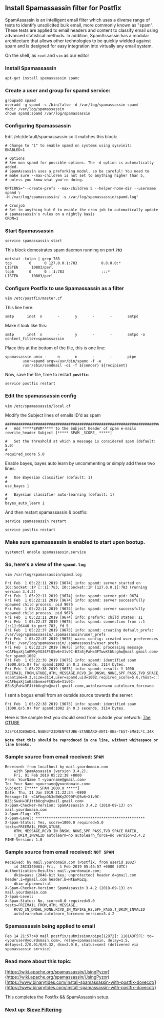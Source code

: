 ## Install Spamassassin filter for Postfix
SpamAssassin is an intelligent email filter which uses a diverse range of tests to identify unsolicited bulk email, more commonly known as "spam". These tests are applied to email headers and content to classify email using advanced statistical methods. In addition, SpamAssassin has a modular architecture that allows other technologies to be quickly wielded against spam and is designed for easy integration into virtually any email system.

On the shell, as `root` and `vim` as our editor
### Install Spamassassin
~~~~
apt-get install spamassassin spamc
~~~~

### Create a user and group for spamd service:
~~~~
groupadd spamd
useradd -g spamd -s /bin/false -d /var/log/spamassassin spamd
mkdir /var/log/spamassassin
chown spamd:spamd /var/log/spamassassin
~~~~

### Configuring Spamassassin
Edit /etc/default/spamassassin so it matches this block:
~~~~
# Change to "1" to enable spamd on systems using sysvinit:
ENABLED=1

# Options
# See man spamd for possible options. The -d option is automatically added.
# SpamAssassin uses a preforking model, so be careful! You need to
# make sure --max-children is not set to anything higher than 5,
# unless you know what you're doing.

OPTIONS="--create-prefs --max-children 5 --helper-home-dir --username spamd \
-H /var/log/spamassassin/ -s /var/log/spamassassin/spamd.log"

# Cronjob
# Set to anything but 0 to enable the cron job to automatically update
# spamassassin's rules on a nightly basis
CRON=1
~~~~

### Start Spamassassin
~~~~
service spamassassin start
~~~~
This block demostrates spam daemon running on port **`783`**
~~~~
netstat -tulpn | grep 783
tcp        0      0 127.0.0.1:783           0.0.0.0:*               LISTEN      10803/perl
tcp6       0      0 ::1:783                 :::*                    LISTEN      10803/perl
~~~~

### Configure Postfix to use Spamassassin as a filter
~~~~
vim /etc/postfix/master.cf
~~~~
This line here:
~~~~
smtp      inet  n       -       y       -       -       smtpd
~~~~
Make it look like this:
~~~~
smtp      inet  n       -       y       -       -       smtpd -o content_filter=spamassassin
~~~~

Place this at the bottom of the file, this is one line:
~~~~
spamassassin unix -     n       n       -       -       pipe
        user=spamd argv=/usr/bin/spamc -f -e  
        /usr/sbin/sendmail -oi -f ${sender} ${recipient}
~~~~
Now, save the file, time to restart **`postfix`**:
~~~~
service postfix restart
~~~~

### Edit the spamassassin config
~~~~
vim /etc/spamassassin/local.cf
~~~~
Modify the Subject lines of emails ID'd as spam
~~~~
###########################################################################
#   Add *****SPAM***** to the Subject header of spam e-mails
rewrite_header Subject [***** SPAM _SCORE_ *****]
~~~~
~~~~
#   Set the threshold at which a message is considered spam (default: 5.0)
#
required_score 5.0
~~~~

Enable bayes, bayes auto learn by uncommenting or simply add these two lines:
~~~~
#   Use Bayesian classifier (default: 1)
#
use_bayes 1
~~~~
~~~~
#   Bayesian classifier auto-learning (default: 1)
#
bayes_auto_learn 1
~~~~

And then restart spamassassin & postfix:
~~~~
service spamassassin restart
~~~~
~~~~
service postfix restart
~~~~
### Make sure spamassassin is enabled to start upon bootup.
~~~~
systemctl enable spamassassin.service
~~~~

### So, here's a view of the **`spamd.log`**
~~~~
vim /var/log/spamassassin/spamd.log
~~~~

~~~~
Fri Feb  1 05:22:11 2019 [9674] info: spamd: server started on IO::Socket::IP [::1]:783, IO::Socket::IP [127.0.0.1]:783 (running version 3.4.2)
Fri Feb  1 05:22:11 2019 [9674] info: spamd: server pid: 9674
Fri Feb  1 05:22:11 2019 [9674] info: spamd: server successfully spawned child process, pid 9675
Fri Feb  1 05:22:11 2019 [9674] info: spamd: server successfully spawned child process, pid 9676
Fri Feb  1 05:22:11 2019 [9674] info: prefork: child states: II
Fri Feb  1 05:22:37 2019 [9675] info: spamd: connection from ::1 [::1]:56440 to port 783, fd 5
Fri Feb  1 05:22:37 2019 [9675] info: spamd: creating default_prefs: /var/log/spamassassin/.spamassassin/user_prefs
Fri Feb  1 05:22:37 2019 [9675] warn: config: created user preferences file: /var/log/spamassassin/.spamassassin/user_prefs
Fri Feb  1 05:22:37 2019 [9675] info: spamd: processing message <CAFbqaXj1oBWKyVG34FtQ5w6+X1v9C-BZa5jPaH=3FTwwXtbUcghw@mail.gmail.com> for spamd:1002
Fri Feb  1 05:22:38 2019 [9675] info: spamd: identified spam (1000.0/5.0) for spamd:1002 in 0.3 seconds, 3114 bytes.
Fri Feb  1 05:22:38 2019 [9675] info: spamd: result: Y 1000 - FREEMAIL_FROM,GTUBE,HTML_MESSAGE,RCVD_IN_DNSWL_NONE,SPF_PASS,TVD_SPACE_RATIO,T_DKIM_INVALID scantime=0.3,size=3114,user=spamd,uid=1002,required_score=5.0,rhost=::1,raddr=::1,rport=56440,mid=<CAFbqaXj1oBa3bvexeFtQ5w6+X1v9C-BZa5jPaH=3FJttbUcghw@mail.gmail.com>,autolearn=no autolearn_force=no
~~~~

I sent a bogus email from an outside source towards the server:
~~~~
Fri Feb  1 05:22:38 2019 [9675] info: spamd: identified spam (1000.0/5.0) for spamd:1002 in 0.3 seconds, 3114 bytes.
~~~~

Here is the sample text you should send from outside your network: [The GTUBE](https://spamassassin.apache.org/gtube//)
~~~~
XJS*C4JDBQADN1.NSBN3*2IDNEN*GTUBE-STANDARD-ANTI-UBE-TEST-EMAIL*C.34X
~~~~
**` Note that this should be reproduced in one line, without whitespace or line breaks. `**


### Sample source from email received: **`SPAM`**
~~~~
Received: from localhost by mail.yourdomain.com
	with SpamAssassin (version 3.4.2);
	Fri, 01 Feb 2019 05:22:38 +0000
From: YourName T <yourname@gmail.com>
To: Your Name <yourname@yourdomain.com>
Subject: [***** SPAM 1000.0 *****] 
Date: Thu, 31 Jan 2019 21:22:24 -0800
Message-Id: <CAFbqaDk3oBWKyZC90FtQ5w6+X1v9C-BZ5jSwaH=3FJttbUcghw@mail.gmail.com>
X-Spam-Checker-Version: SpamAssassin 3.4.2 (2018-09-13) on mail.yourdomain.com
X-Spam-Flag: YES
X-Spam-Level: **************************************************
X-Spam-Status: Yes, score=1000.0 required=5.0 tests=FREEMAIL_FROM,GTUBE,
	HTML_MESSAGE,RCVD_IN_DNSWL_NONE,SPF_PASS,TVD_SPACE_RATIO,
	T_DKIM_INVALID autolearn=no autolearn_force=no version=3.4.2
MIME-Version: 1.0
~~~~

### Sample source from email received: **`NOT SPAM`**
~~~~
Received: by mail.yourdomain.com (Postfix, from userid 1002)
	id 2BC33404A3; Fri,  1 Feb 2019 05:46:57 +0000 (UTC)
Authentication-Results: mail.yourdomain.com;
	dkim=pass (2048-bit key; unprotected) header.d=gmail.com header.i=@gmail.com header.b=HtEwRGZq;
	dkim-atps=neutral
X-Spam-Checker-Version: SpamAssassin 3.4.2 (2018-09-13) on mail.yourdomain.com
X-Spam-Level: 
X-Spam-Status: No, score=0.0 required=5.0 tests=FREEMAIL_FROM,HTML_MESSAGE,
	RCVD_IN_DNSWL_NONE,RCVD_IN_MSPIKE_H2,SPF_PASS,T_DKIM_INVALID
	autolearn=ham autolearn_force=no version=3.4.2
~~~~

### Spamassassin being applied to email
~~~~
Feb 14 21:57:49 mail postfix/submission/pipe[12872]: 1181A3F5FC: to=<youruser@yourdomain.com>, relay=spamassassin, delay=1.5, delays=1.2/0.01/0/0.32, dsn=2.0.0, status=sent (delivered via spamassassin service)
~~~~

### Read more about this topic:
[https://wiki.apache.org/spamassassin/UsingPyzor](https://wiki.apache.org/spamassassin/UsingPyzor)<br>
[https://www.binarytides.com/install-spamassassin-with-postfix-dovecot/](https://www.binarytides.com/install-spamassassin-with-postfix-dovecot/)

This completes the Postfix && SpamAssassin setup.
<br>
### Next up: [Sieve Filtering](https://github.com/insideTheFlux/Mail-Server-With-Extras/blob/master/SieveFiltering.md)
